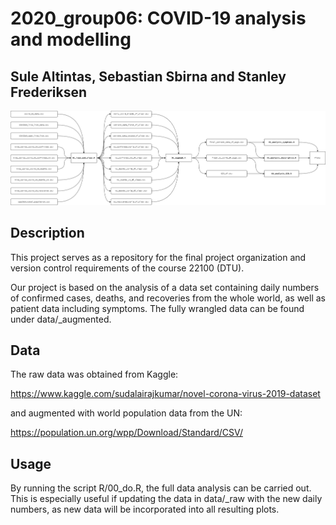 # 2020_group06: COVID-19 analysis and modelling

## Sule Altintas, Sebastian Sbirna and Stanley Frederiksen

![](./img/project_flowchart.png)

## Description

This project serves as a repository for the final project organization and version control requirements of the course 22100 (DTU).

Our project is based on the analysis of a data set containing daily numbers of confirmed cases, deaths, and recoveries from the whole world, as well as patient data including symptoms. The fully wrangled data can be found under data/_augmented.

## Data

The raw data was obtained from Kaggle:

https://www.kaggle.com/sudalairajkumar/novel-corona-virus-2019-dataset

and augmented with world population data from the UN:

https://population.un.org/wpp/Download/Standard/CSV/

## Usage
By running the script R/00_do.R, the full data analysis can be carried out. This is especially useful if updating the data in data/_raw with the new daily numbers, as new data will be incorporated into all resulting plots.
